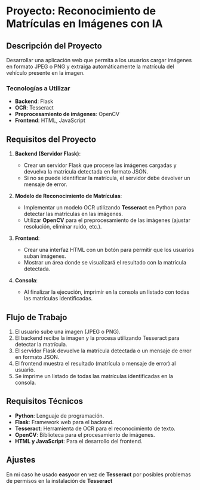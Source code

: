 # Proyecto: Reconocimiento de Matrículas en Imágenes con IA

## Descripción del Proyecto

Desarrollar una aplicación web que permita a los usuarios cargar imágenes en formato JPEG o PNG y extraiga automáticamente la matrícula del vehículo presente en la imagen.

### Tecnologías a Utilizar

- **Backend**: Flask
- **OCR**: Tesseract
- **Preprocesamiento de imágenes**: OpenCV
- **Frontend**: HTML, JavaScript

## Requisitos del Proyecto

1. **Backend (Servidor Flask)**:
   - Crear un servidor Flask que procese las imágenes cargadas y devuelva la matrícula detectada en formato JSON.
   - Si no se puede identificar la matrícula, el servidor debe devolver un mensaje de error.

2. **Modelo de Reconocimiento de Matrículas**:
   - Implementar un modelo OCR utilizando **Tesseract** en Python para detectar las matrículas en las imágenes.
   - Utilizar **OpenCV** para el preprocesamiento de las imágenes (ajustar resolución, eliminar ruido, etc.).

3. **Frontend**:
   - Crear una interfaz HTML con un botón para permitir que los usuarios suban imágenes.
   - Mostrar un área donde se visualizará el resultado con la matrícula detectada.
   
4. **Consola**:
   - Al finalizar la ejecución, imprimir en la consola un listado con todas las matrículas identificadas.

## Flujo de Trabajo

1. El usuario sube una imagen (JPEG o PNG).
2. El backend recibe la imagen y la procesa utilizando Tesseract para detectar la matrícula.
3. El servidor Flask devuelve la matrícula detectada o un mensaje de error en formato JSON.
4. El frontend muestra el resultado (matrícula o mensaje de error) al usuario.
5. Se imprime un listado de todas las matrículas identificadas en la consola.

## Requisitos Técnicos

- **Python**: Lenguaje de programación.
- **Flask**: Framework web para el backend.
- **Tesseract**: Herramienta de OCR para el reconocimiento de texto.
- **OpenCV**: Biblioteca para el procesamiento de imágenes.
- **HTML y JavaScript**: Para el desarrollo del frontend.

## Ajustes

En mi caso he usado **easyocr** en vez de **Tesseract** por posibles problemas de permisos en la instalación de **Tesseract**